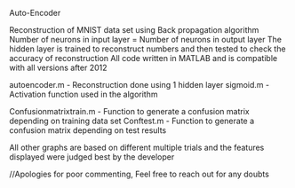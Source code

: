 Auto-Encoder

Reconstruction of MNIST data set using Back propagation algorithm    
Number of neurons in input layer = Number of neurons in output layer
The hidden layer is trained to reconstruct numbers and then tested to check the accuracy of reconstruction
All code written in MATLAB and is compatible with all versions after 2012

autoencoder.m - Reconstruction done using 1 hidden layer
sigmoid.m - Activation function used in the algorithm

Confusionmatrixtrain.m - Function to generate a confusion matrix depending on training data set
Conftest.m - Function to generate a confusion matrix depending on test results

All other graphs are based on different multiple trials and the features displayed were judged best by the developer

//Apologies for poor commenting, Feel free to reach out for any doubts
